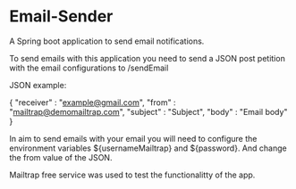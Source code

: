 # Email-Sender
A Spring boot application to send email notifications.


To send emails with this application you need to send a JSON post petition with the email configurations to /sendEmail

JSON example:

{
    "receiver" : "example@gmail.com",
    "from" : "mailtrap@demomailtrap.com",
    "subject" : "Subject",
    "body" : "Email body"
}


In aim to send emails with your email you will need to configure the environment variables ${usernameMailtrap} and ${password}. And change the from value of the JSON. 

Mailtrap free service was used to test the functionalitty of the app.
